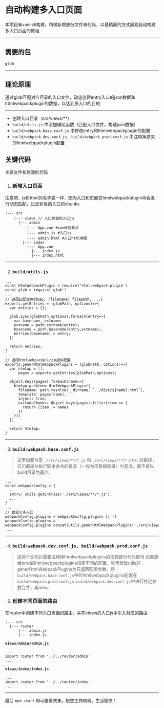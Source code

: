 # 自动构建多入口页面
本项目有vue-cli构建，稍微新增部分文件和代码，以最精简的方式展现自动构建多入口页面的原理
___

## 需要的包
 `glob`
____

## 理论原理
通过glob匹配对应目录的入口文件，动态创建entry入口的json数据和htmlwebpackplugin的数据，以达到多入口的目的
____
+ 创建入口目录（src/views/**）
+ `build/utils.js` 中添加辅助函数（匹配入口文件，构建json数据）
+ `build/webpack.base.conf.js` 中修改entry和htmlwebpackplugin的配置
+ `build/webpack.dev.conf.js, build/webpack.prod.conf.js`  中注释掉原来的htmlwebpackplugin配置

## 关键代码
主要文件和修改的代码

1. ### 新增入口页面
注意项，js和html的名字要一样，因为入口和页面在htmlwebpackplugin中会进行动态匹配，过滤非当前入口的chunks
```
|--- src
    |--- views // 入口页面和入口js
      |--- admin 
          |--- App.vue #vue根挂载点
          |--- admin.js #入口js
          |--- admin.html #入口html模版
      	|--- index
          |--- App.vue
            |--- index.js
            |--- index.html
```
______

2. ### `build/utils.js` 
```
...
const HtmlWebpackPlugin = require('html-webpack-plugin')
const glob = require('glob')
...
// 返回匹配文件的map, {filename: filepath, ...}
exports.getEntries = (globPath, options)=>{
  var entries = {};

  glob.sync(globPath,options).forEach(entry=>{
    var basename, extname;
    extname = path.extname(entry);
    basename = path.basename(entry,extname);
    entries[basename] = entry;
  })

  return entries;
}

// 返回htmlwebpackplugin插件配置
exports.generHtmlWebpackPlugins = (globPath, options)=>{
  var htmlwp = [],
      pages = exports.getEntries(globPath,options);

  Object.keys(pages).forEach(name=>{
    htmlwp.push(new HtmlWebpackPlugin({
      filename: path.resolve(__dirname, `../dist/${name}.html`),
      template: pages[name],
      inject: true,
      excludeChunks: Object.keys(pages).filter(item => {
        return (item != name)
      })
    }))
  })

  return htmlwp;
}
```
___

3. ### `build/webpack.base.conf.js`
>这里如要注意 `./src/views/**/*.js` 和 `./src/views/**/*.html` 的路径，它们都是以执行脚本命令的目录（一般为项目根目录）为基准，而不是以build目录为基准。
```
...
const webpackConfig = {
  ...
  entry: utils.getEntries('./src/views/**/*.js'),
  ...
}
...
// 自定义多入口
webpackConfig.plugins = webpackConfig.plugins || []
webpackConfig.plugins = webpackConfig.plugins.concat(utils.generHtmlWebpackPlugins('./src/views/**/*.html'))
...
```
____

4. ### `build/webpack.dev.conf.js, build/webpack.prod.conf.js`
> 这两个文件只需要注释掉htmlwebpackplugins的插件部分代码即可
> 如果想给prod的htmlwebpackplugins指定不同的配置，则可修改utils的generHtmlWebpackPlugins为只返回配置参数，将`build/webpack.base.conf.js`中的htmlwebpackplugins配置在`build/webpack.prod.conf.js,build/webpack.dev.conf.js`中进行特定参数合并，再new。

5. ### 创建不同页面的路由
在router中创建不同入口页面的路由，并在views的入口js中引入对应的路由
```
|--- src
  |--- router
	  |--- admin.js
	  |--- index.js
```
**`views/admin/admin.js`**
```
...
import router from '../../router/admin'
...
```
**`views/index/index.js`**
```
...
import router from '../../router/index'
...
```

-----
最后 `npm start` 即可查看效果，祝您工作顺利，生活愉快！